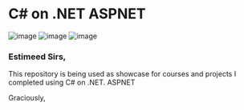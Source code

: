 # C# on .NET ASPNET

![image](https://img.shields.io/badge/C%23-239120?style=for-the-badge&logo=c-sharp&logoColor=white)
![image](https://img.shields.io/badge/.NET-5C2D91?style=for-the-badge&logo=.net&logoColor=white)
![image](https://img.shields.io/badge/Microsoft_SQL_Server-CC2927?style=for-the-badge&logo=microsoft-sql-server&logoColor=white)

### Estimeed Sirs,

This repository is being used as showcase for courses and projects I completed using C# on .NET. ASPNET

Graciously,
